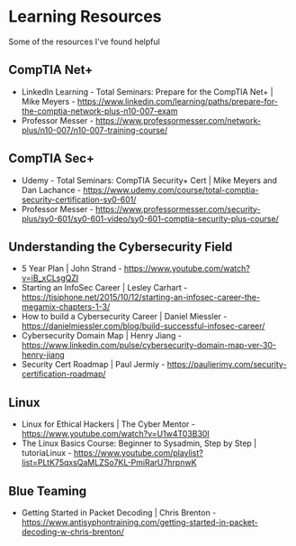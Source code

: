 # Learning Resources
Some of the resources I've found helpful

## CompTIA Net+
* LinkedIn Learning - Total Seminars: Prepare for the CompTIA Net+ | Mike Meyers - https://www.linkedin.com/learning/paths/prepare-for-the-comptia-network-plus-n10-007-exam
* Professor Messer - https://www.professormesser.com/network-plus/n10-007/n10-007-training-course/

## CompTIA Sec+
* Udemy - Total Seminars: CompTIA Security+ Cert | Mike Meyers and Dan Lachance - https://www.udemy.com/course/total-comptia-security-certification-sy0-601/
* Professor Messer - https://www.professormesser.com/security-plus/sy0-601/sy0-601-video/sy0-601-comptia-security-plus-course/

## Understanding the Cybersecurity Field
* 5 Year Plan | John Strand - https://www.youtube.com/watch?v=iB_xCLsgQZI
* Starting an InfoSec Career | Lesley Carhart - https://tisiphone.net/2015/10/12/starting-an-infosec-career-the-megamix-chapters-1-3/
* How to build a Cybersecurity Career | Daniel Miessler - https://danielmiessler.com/blog/build-successful-infosec-career/
* Cybersecurity Domain Map | Henry Jiang - https://www.linkedin.com/pulse/cybersecurity-domain-map-ver-30-henry-jiang
* Security Cert Roadmap | Paul Jermiy - https://pauljerimy.com/security-certification-roadmap/


## Linux
* Linux for Ethical Hackers | The Cyber Mentor - https://www.youtube.com/watch?v=U1w4T03B30I
* The Linux Basics Course: Beginner to Sysadmin, Step by Step | tutoriaLinux - https://www.youtube.com/playlist?list=PLtK75qxsQaMLZSo7KL-PmiRarU7hrpnwK





## Blue Teaming
* Getting Started in Packet Decoding | Chris Brenton - https://www.antisyphontraining.com/getting-started-in-packet-decoding-w-chris-brenton/
